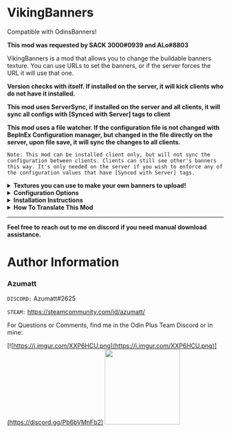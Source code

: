 # VikingBanners

Compatible with OdinsBanners!

**This mod was requested by SACK 3000#0939 and ALo#8803**

VikingBanners is a mod that allows you to change the buildable banners texture. You can use URLs to set the banners, or if the server forces the URL it will use that one.

**Version checks with itself. If installed on the server, it will kick clients who do not have it installed.**

**This mod uses ServerSync, if installed on the server and all clients, it will sync all configs with [Synced with Server] tags to client**

**This mod uses a file watcher. If the configuration file is not changed with BepInEx Configuration manager, but changed in the file directly on the server, upon file save, it will sync the changes to all clients.**

`Note: This mod can be installed client only, but will not sync the configuration between clients. Clients can still see other's banners this way. It's only needed on the server if you wish to enforce any of the configuration values that have [Synced with Server] tags.`

<details><summary><b>Textures you can use to make your own banners to upload!</b></summary>

Please use the textures below to make your own banners, share the URL so others can use your designs! I will post them on the wiki page for this mod found here: https://valheim.thunderstore.io/package/Azumatt/VikingBanners/wiki/

The default banners in the game use the texture below:
![](https://i.imgur.com/WCvGro1.png)


OdinsBanners uses the texture below:
![](https://i.imgur.com/ytHfdqo.png)

</details>

<details>
<summary><b>Configuration Options</b></summary>

### General

> Configuration File Name: `Azumatt.VikingBanners.cfg`

Lock Configuration [Synced with Server]
* If on, the configuration is locked and can be changed by server admins only.
    * Default Value: On

Use Server Banner URL [Synced with Server]
* A toggle that when turned on, sets all banners to use the Server Banner URL.
    * Default Value: On

Server Banner URL [Synced with Server]
* Put a valid image URL here, this entry field should contain the URL of the image to use for the banners when the `Use Server Banner URL` toggle is on.
    * Default Value: https://i.imgur.com/TbcJ3LU.png

Edit Key [Not Synced with Server]
* A keyboard shortcut that allows the player to interact with the banner to change the banner image
    * Default Value: Mouse1

Require Key Press [Synced with Server]
* A toggle that when turned on, requires the player to hold down the `Edit Key` in order to interact with the banner to change the banner.
    * Default Value: On

Show URL On Hover [Synced with Server]
* A toggle that when turned on, will show the URL after the interaction prompt so you might see the URL at quick glance. Note only will show to you if you have access to change the URL
    * Default Value: Off

  To interact with a banner and change its texture, look at the banner's pole and hold down the `Edit Key` (default: right mouse button). If `Require Key Press` is turned off, you can simply interact with the ship to change the banners via the prompt URL window. If `Require Key Press` is turned on, you must hold down the `Edit Key` and then interact.

  If `Use Server Banner URL` is turned on, the banners's texture will be updated with the URL set in the `Server Banner URL` field. If `Use Server Banner URL` is turned off, you can set the URL for the banners by interacting with the banner pole. This will open a text entry field where you can paste the URL for the image you want to use.
</details>

<details>
<summary><b>Installation Instructions</b></summary>

### Manual Installation

`Note: (Manual installation is likely how you have to do this on a server, make sure BepInEx is installed on the server correctly)`

1. **Download the latest release of BepInEx.**
2. **Extract the contents of the zip file to your game's root folder.**
3. **Download the latest release of VikingBanners from Thunderstore.io.**
4. **Extract the contents of the zip file to the `BepInEx/plugins` folder.**
5. **Launch the game.**

### Installation through r2modman or Thunderstore Mod Manager

1. **Install [r2modman](https://valheim.thunderstore.io/package/ebkr/r2modman/) or [Thunderstore Mod Manager](https://www.overwolf.com/app/Thunderstore-Thunderstore_Mod_Manager).**

   > For r2modman, you can also install it through the Thunderstore site.
   ![](https://i.imgur.com/s4X4rEs.png "r2modman Download")

   > For Thunderstore Mod Manager, you can also install it through the Overwolf app store
   ![](https://i.imgur.com/HQLZFp4.png "Thunderstore Mod Manager Download")
2. **Open the Mod Manager and search for "VikingBanners" under the Online tab. `Note: You can also search for "Azumatt" to find all my mods.`**
 The image below shows VikingShip as an example, but it was easier to resue the image. Type VikingBanners.

![](https://i.imgur.com/5CR5XKu.png)
3. **Click the Download button to install the mod.**
4. **Launch the game.**

</details>


<details>
<summary><b>How To Translate This Mod</b></summary>

To add additional localizations to VikingBanners, your users can create a file with the name VikingBanners.Language.yml or VikingBanners.Language.json anywhere inside of the Bepinex folder. For example, to add a French translation to VikingBanners, a user could create a VikingBanners.French.yml file inside of the config folder and add French translations there.

The format of the file is as follows, this is the current English translation file embedded in the mod:

```yaml
set_url: "Set URL"
banner_url: "Banner URL"
server_banner_url_deny: "Server is in control of the URL, denied"
```


</details>

---

**Feel free to reach out to me on discord if you need manual download assistance.**


# Author Information

### Azumatt

`DISCORD:` Azumatt#2625

`STEAM:` https://steamcommunity.com/id/azumatt/

For Questions or Comments, find me in the Odin Plus Team Discord or in mine:

[![https://i.imgur.com/XXP6HCU.png](https://i.imgur.com/XXP6HCU.png)](https://discord.gg/Pb6bVMnFb2)
<a href="https://discord.gg/pdHgy6Bsng"><img src="https://i.imgur.com/Xlcbmm9.png" href="https://discord.gg/pdHgy6Bsng" width="175" height="175"></a>